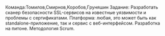 Команда:Томилов,Смирнов,Коробов,Груняшин
Задание:	Разработать сканер безопасности SSL-сервисов на известные уязвимости и проблемы с сертификатами. 
Платформа: любая, это может быть как standalone-приложение, так и сервис с веб-интерфейсом.
Разработка на питоне.
Методология Scrum.
